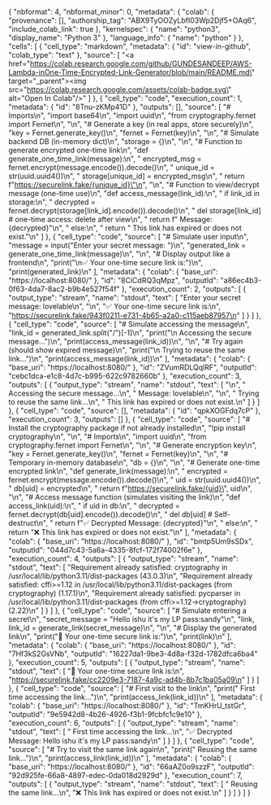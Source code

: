 {
  "nbformat": 4,
  "nbformat_minor": 0,
  "metadata": {
    "colab": {
      "provenance": [],
      "authorship_tag": "ABX9TyOOZyLbfI03Wp2Djf5+OAq6",
      "include_colab_link": true
    },
    "kernelspec": {
      "name": "python3",
      "display_name": "Python 3"
    },
    "language_info": {
      "name": "python"
    }
  },
  "cells": [
    {
      "cell_type": "markdown",
      "metadata": {
        "id": "view-in-github",
        "colab_type": "text"
      },
      "source": [
        "<a href=\"https://colab.research.google.com/github/GUNDESANDEEP/AWS-Lambda-inOne-Time-Encrypted-Link-Generator/blob/main/README.md\" target=\"_parent\"><img src=\"https://colab.research.google.com/assets/colab-badge.svg\" alt=\"Open In Colab\"/></a>"
      ]
    },
    {
      "cell_type": "code",
      "execution_count": 1,
      "metadata": {
        "id": "8Tnu-zKMp41D"
      },
      "outputs": [],
      "source": [
        "# Imports\n",
        "import base64\n",
        "import uuid\n",
        "from cryptography.fernet import Fernet\n",
        "\n",
        "# Generate a key (in real apps, store securely)\n",
        "key = Fernet.generate_key()\n",
        "fernet = Fernet(key)\n",
        "\n",
        "# Simulate backend DB (in-memory dict)\n",
        "storage = {}\n",
        "\n",
        "# Function to generate encrypted one-time link\n",
        "def generate_one_time_link(message):\n",
        "    encrypted_msg = fernet.encrypt(message.encode()).decode()\n",
        "    unique_id = str(uuid.uuid4())\n",
        "    storage[unique_id] = encrypted_msg\n",
        "    return f\"https://securelink.fake/{unique_id}\"\n",
        "\n",
        "# Function to view/decrypt message (one-time use)\n",
        "def access_message(link_id):\n",
        "    if link_id in storage:\n",
        "        decrypted = fernet.decrypt(storage[link_id].encode()).decode()\n",
        "        del storage[link_id]  # one-time access: delete after view\n",
        "        return f\" Message: {decrypted}\"\n",
        "    else:\n",
        "        return \" This link has expired or does not exist.\"\n"
      ]
    },
    {
      "cell_type": "code",
      "source": [
        "# Simulate user input\n",
        "message = input(\"Enter your secret message: \")\n",
        "generated_link = generate_one_time_link(message)\n",
        "\n",
        "# Display output like a frontend\n",
        "print(\"\\n✅ Your one-time secure link is:\")\n",
        "print(generated_link)\n"
      ],
      "metadata": {
        "colab": {
          "base_uri": "https://localhost:8080/"
        },
        "id": "8CiCdRQ3qMpz",
        "outputId": "a86ec4b3-0f63-4da7-8ac2-b9b4e527f54f"
      },
      "execution_count": 2,
      "outputs": [
        {
          "output_type": "stream",
          "name": "stdout",
          "text": [
            "Enter your secret message: lovelable\n",
            "\n",
            "✅ Your one-time secure link is:\n",
            "https://securelink.fake/943f0211-e731-4b65-a2a0-c115aeb87957\n"
          ]
        }
      ]
    },
    {
      "cell_type": "code",
      "source": [
        "# Simulate accessing the message\n",
        "link_id = generated_link.split(\"/\")[-1]\n",
        "print(\"\\n Accessing the secure message...\")\n",
        "print(access_message(link_id))\n",
        "\n",
        "# Try again (should show expired message)\n",
        "print(\"\\n Trying to reuse the same link...\")\n",
        "print(access_message(link_id))\n"
      ],
      "metadata": {
        "colab": {
          "base_uri": "https://localhost:8080/"
        },
        "id": "ZVumRDLQqlRF",
        "outputId": "cebc1dca-e1c8-4d7c-b995-622c9782660b"
      },
      "execution_count": 3,
      "outputs": [
        {
          "output_type": "stream",
          "name": "stdout",
          "text": [
            "\n",
            " Accessing the secure message...\n",
            " Message: lovelable\n",
            "\n",
            " Trying to reuse the same link...\n",
            " This link has expired or does not exist.\n"
          ]
        }
      ]
    },
    {
      "cell_type": "code",
      "source": [],
      "metadata": {
        "id": "qpkXOGFdq7cP"
      },
      "execution_count": 3,
      "outputs": []
    },
    {
      "cell_type": "code",
      "source": [
        "# Install the cryptography package if not already installed\n",
        "!pip install cryptography\n",
        "\n",
        "# Imports\n",
        "import uuid\n",
        "from cryptography.fernet import Fernet\n",
        "\n",
        "# Generate encryption key\n",
        "key = Fernet.generate_key()\n",
        "fernet = Fernet(key)\n",
        "\n",
        "# Temporary in-memory database\n",
        "db = {}\n",
        "\n",
        "# Generate one-time encrypted link\n",
        "def generate_link(message):\n",
        "    encrypted = fernet.encrypt(message.encode()).decode()\n",
        "    uid = str(uuid.uuid4())\n",
        "    db[uid] = encrypted\n",
        "    return f\"https://securelink.fake/{uid}\", uid\n",
        "\n",
        "# Access message function (simulates visiting the link)\n",
        "def access_link(uid):\n",
        "    if uid in db:\n",
        "        decrypted = fernet.decrypt(db[uid].encode()).decode()\n",
        "        del db[uid]  # Self-destruct\n",
        "        return f\"✅ Decrypted Message: {decrypted}\"\n",
        "    else:\n",
        "        return \"❌ This link has expired or does not exist.\"\n"
      ],
      "metadata": {
        "colab": {
          "base_uri": "https://localhost:8080/"
        },
        "id": "bmtp5Um9sSDx",
        "outputId": "044d7c43-5a6a-4335-8fcf-172f74002f6e"
      },
      "execution_count": 4,
      "outputs": [
        {
          "output_type": "stream",
          "name": "stdout",
          "text": [
            "Requirement already satisfied: cryptography in /usr/local/lib/python3.11/dist-packages (43.0.3)\n",
            "Requirement already satisfied: cffi>=1.12 in /usr/local/lib/python3.11/dist-packages (from cryptography) (1.17.1)\n",
            "Requirement already satisfied: pycparser in /usr/local/lib/python3.11/dist-packages (from cffi>=1.12->cryptography) (2.22)\n"
          ]
        }
      ]
    },
    {
      "cell_type": "code",
      "source": [
        "# Simulate entering a secret\n",
        "secret_message = \"Hello ishu it's my LP pass:sandy\"\n",
        "link, link_id = generate_link(secret_message)\n",
        "\n",
        "# Display the generated link\n",
        "print(\"🔗 Your one-time secure link is:\")\n",
        "print(link)\n"
      ],
      "metadata": {
        "colab": {
          "base_uri": "https://localhost:8080/"
        },
        "id": "7Hf3kS2GsVNb",
        "outputId": "16227da1-9be3-4d8a-f32d-1782dfca6ba4"
      },
      "execution_count": 5,
      "outputs": [
        {
          "output_type": "stream",
          "name": "stdout",
          "text": [
            "🔗 Your one-time secure link is:\n",
            "https://securelink.fake/cc2209e3-7187-4a9c-ad4b-8b7c1ba05a09\n"
          ]
        }
      ]
    },
    {
      "cell_type": "code",
      "source": [
        "# First visit to the link\n",
        "print(\" First time accessing the link...\")\n",
        "print(access_link(link_id))\n"
      ],
      "metadata": {
        "colab": {
          "base_uri": "https://localhost:8080/"
        },
        "id": "TmKHrU_tstGr",
        "outputId": "9e5942d8-4b26-4926-f3b1-9fcbfc1c9e10"
      },
      "execution_count": 6,
      "outputs": [
        {
          "output_type": "stream",
          "name": "stdout",
          "text": [
            " First time accessing the link...\n",
            "✅ Decrypted Message: Hello ishu it's my LP pass:sandy\n"
          ]
        }
      ]
    },
    {
      "cell_type": "code",
      "source": [
        "# Try to visit the same link again\n",
        "print(\" Reusing the same link...\")\n",
        "print(access_link(link_id))\n"
      ],
      "metadata": {
        "colab": {
          "base_uri": "https://localhost:8080/"
        },
        "id": "66aAZ0o9szzF",
        "outputId": "92d925fe-66a8-4897-edec-0da018d2929d"
      },
      "execution_count": 7,
      "outputs": [
        {
          "output_type": "stream",
          "name": "stdout",
          "text": [
            " Reusing the same link...\n",
            "❌ This link has expired or does not exist.\n"
          ]
        }
      ]
    }
  ]
}